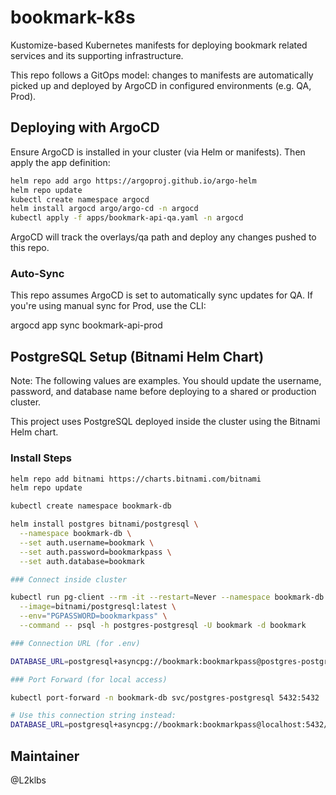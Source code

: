 # bookmark-k8s

Kustomize-based Kubernetes manifests for deploying bookmark related services and its supporting infrastructure.

This repo follows a GitOps model: changes to manifests are automatically picked up and deployed by ArgoCD in configured environments (e.g. QA, Prod).

## Deploying with ArgoCD

Ensure ArgoCD is installed in your cluster (via Helm or manifests). Then apply the app definition:

```bash
helm repo add argo https://argoproj.github.io/argo-helm
helm repo update
kubectl create namespace argocd
helm install argocd argo/argo-cd -n argocd
kubectl apply -f apps/bookmark-api-qa.yaml -n argocd
```

ArgoCD will track the overlays/qa path and deploy any changes pushed to this repo.

### Auto-Sync

This repo assumes ArgoCD is set to automatically sync updates for QA. If you're using manual sync for Prod, use the CLI:

argocd app sync bookmark-api-prod

## PostgreSQL Setup (Bitnami Helm Chart)

Note: The following values are examples. You should update the username, password, and database name before deploying to a shared or production cluster.

This project uses PostgreSQL deployed inside the cluster using the Bitnami Helm chart.

### Install Steps

```bash
helm repo add bitnami https://charts.bitnami.com/bitnami
helm repo update

kubectl create namespace bookmark-db

helm install postgres bitnami/postgresql \
  --namespace bookmark-db \
  --set auth.username=bookmark \
  --set auth.password=bookmarkpass \
  --set auth.database=bookmark

### Connect inside cluster

kubectl run pg-client --rm -it --restart=Never --namespace bookmark-db \
  --image=bitnami/postgresql:latest \
  --env="PGPASSWORD=bookmarkpass" \
  --command -- psql -h postgres-postgresql -U bookmark -d bookmark

### Connection URL (for .env)

DATABASE_URL=postgresql+asyncpg://bookmark:bookmarkpass@postgres-postgresql.bookmark-db.svc.cluster.local:5432/bookmark

### Port Forward (for local access)

kubectl port-forward -n bookmark-db svc/postgres-postgresql 5432:5432

# Use this connection string instead:
DATABASE_URL=postgresql+asyncpg://bookmark:bookmarkpass@localhost:5432/bookmark
```

## Maintainer

@L2klbs
